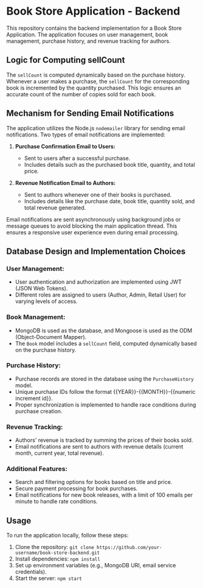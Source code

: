 # Book Store Application - Backend

This repository contains the backend implementation for a Book Store Application. The application focuses on user management, book management, purchase history, and revenue tracking for authors.

## Logic for Computing sellCount

The `sellCount` is computed dynamically based on the purchase history. Whenever a user makes a purchase, the `sellCount` for the corresponding book is incremented by the quantity purchased. This logic ensures an accurate count of the number of copies sold for each book.

## Mechanism for Sending Email Notifications

The application utilizes the Node.js `nodemailer` library for sending email notifications. Two types of email notifications are implemented:

1. **Purchase Confirmation Email to Users:**
   - Sent to users after a successful purchase.
   - Includes details such as the purchased book title, quantity, and total price.

2. **Revenue Notification Email to Authors:**
   - Sent to authors whenever one of their books is purchased.
   - Includes details like the purchase date, book title, quantity sold, and total revenue generated.

Email notifications are sent asynchronously using background jobs or message queues to avoid blocking the main application thread. This ensures a responsive user experience even during email processing.

## Database Design and Implementation Choices

### User Management:

- User authentication and authorization are implemented using JWT (JSON Web Tokens).
- Different roles are assigned to users (Author, Admin, Retail User) for varying levels of access.

### Book Management:

- MongoDB is used as the database, and Mongoose is used as the ODM (Object-Document Mapper).
- The `Book` model includes a `sellCount` field, computed dynamically based on the purchase history.

### Purchase History:

- Purchase records are stored in the database using the `PurchaseHistory` model.
- Unique purchase IDs follow the format {{YEAR}}-{{MONTH}}-{{numeric increment id}}.
- Proper synchronization is implemented to handle race conditions during purchase creation.

### Revenue Tracking:

- Authors' revenue is tracked by summing the prices of their books sold.
- Email notifications are sent to authors with revenue details (current month, current year, total revenue).

### Additional Features:

- Search and filtering options for books based on title and price.
- Secure payment processing for book purchases.
- Email notifications for new book releases, with a limit of 100 emails per minute to handle rate conditions.

## Usage

To run the application locally, follow these steps:

1. Clone the repository: `git clone https://github.com/your-username/book-store-backend.git`
2. Install dependencies: `npm install`
3. Set up environment variables (e.g., MongoDB URI, email service credentials).
4. Start the server: `npm start`

